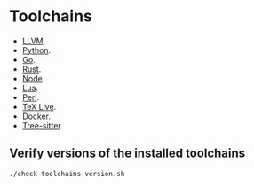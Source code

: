 # Toolchains

- [LLVM](./llvm/README.md).
- [Python](./python/README.md).
- [Go](./go/README.md).
- [Rust](./rust/README.md).
- [Node](./node/README.md).
- [Lua](./lua/README.md).
- [Perl](./perl/README.md).
- [TeX Live](./texlive/README.md).
- [Docker](./docker/README.md).
- [Tree-sitter](./tree-sitter/README.md).

## Verify versions of the installed toolchains

```shell
./check-toolchains-version.sh
```
